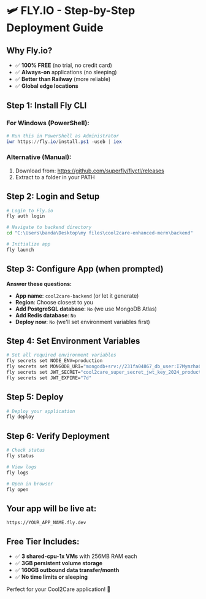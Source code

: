 # 🛩️ FLY.IO - Step-by-Step Deployment Guide

## Why Fly.io?
- ✅ **100% FREE** (no trial, no credit card)
- ✅ **Always-on** applications (no sleeping)
- ✅ **Better than Railway** (more reliable)
- ✅ **Global edge locations**

## Step 1: Install Fly CLI

### For Windows (PowerShell):
```powershell
# Run this in PowerShell as Administrator
iwr https://fly.io/install.ps1 -useb | iex
```

### Alternative (Manual):
1. Download from: https://github.com/superfly/flyctl/releases
2. Extract to a folder in your PATH

## Step 2: Login and Setup

```bash
# Login to Fly.io
fly auth login

# Navigate to backend directory
cd "C:\Users\banda\Desktop\my files\cool2care-enhanced-mern\backend"

# Initialize app
fly launch
```

## Step 3: Configure App (when prompted)

**Answer these questions:**
- **App name**: `cool2care-backend` (or let it generate)
- **Region**: Choose closest to you
- **Add PostgreSQL database**: `No` (we use MongoDB Atlas)
- **Add Redis database**: `No`
- **Deploy now**: `No` (we'll set environment variables first)

## Step 4: Set Environment Variables

```bash
# Set all required environment variables
fly secrets set NODE_ENV=production
fly secrets set MONGODB_URI="mongodb+srv://231fa04867_db_user:I7MymzhaClahJEPF@cluster0.gvkjbre.mongodb.net/cool2care?retryWrites=true&w=majority&appName=Cluster0"
fly secrets set JWT_SECRET="cool2care_super_secret_jwt_key_2024_production"
fly secrets set JWT_EXPIRE="7d"
```

## Step 5: Deploy

```bash
# Deploy your application
fly deploy
```

## Step 6: Verify Deployment

```bash
# Check status
fly status

# View logs
fly logs

# Open in browser
fly open
```

## Your app will be live at:
`https://YOUR_APP_NAME.fly.dev`

## Free Tier Includes:
- ✅ **3 shared-cpu-1x VMs** with 256MB RAM each
- ✅ **3GB persistent volume storage**
- ✅ **160GB outbound data transfer/month**
- ✅ **No time limits or sleeping**

Perfect for your Cool2Care application! 🚀